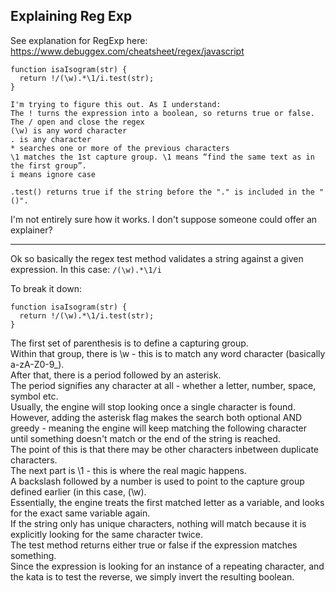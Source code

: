 ## Explaining Reg Exp

See explanation for RegExp here: https://www.debuggex.com/cheatsheet/regex/javascript
```
function isaIsogram(str) {
  return !/(\w).*\1/i.test(str);
}

I'm trying to figure this out. As I understand:
The ! turns the expression into a boolean, so returns true or false.
The / open and close the regex
(\w) is any word character
. is any character
* searches one or more of the previous characters
\1 matches the 1st capture group. \1 means “find the same text as in the first group”.
i means ignore case

.test() returns true if the string before the "." is included in the "()".
```
I'm not entirely sure how it works. I don't suppose someone could offer an explainer?

---
Ok so basically the regex test method validates a string against a given expression. In this case: ```/(\w).*\1/i```

To break it down:
```
function isaIsogram(str) {
  return !/(\w).*\1/i.test(str);
}
```
The first set of parenthesis is to define a capturing group.   
Within that group, there is \w - this is to match any word character (basically a-zA-Z0-9_).    
After that, there is a period followed by an asterisk.   
The period signifies any character at all - whether a letter, number, space, symbol etc.   
Usually, the engine will stop looking once a single character is found.   
However, adding the asterisk flag makes the search both optional AND greedy - meaning the engine will keep matching the following character until something doesn't match or the end of the string is reached.   
The point of this is that there may be other characters inbetween duplicate characters.  
The next part is \1 - this is where the real magic happens.   
A backslash followed by a number is used to point to the capture group defined earlier (in this case, (\w).   
Essentially, the engine treats the first matched letter as a variable, and looks for the exact same variable again.   
If the string only has unique characters, nothing will match because it is explicitly looking for the same character twice.  
The test method returns either true or false if the expression matches something.   
Since the expression is looking for an instance of a repeating character, and the kata is to test the reverse, we simply invert the resulting boolean.  

